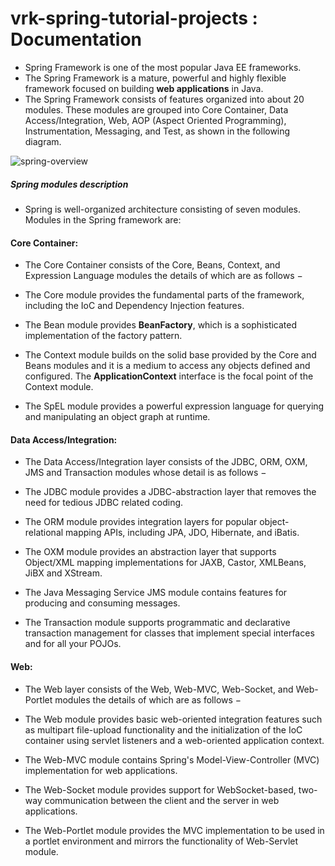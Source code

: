 # vrk-spring-tutorial-projects : Documentation

* Spring Framework is one of the most popular Java EE frameworks.
* The Spring Framework is a mature, powerful and highly flexible framework focused on building **web applications** in Java.
* The Spring Framework consists of features organized into about 20 modules. These modules are grouped into Core Container, Data Access/Integration, Web, AOP (Aspect Oriented Programming), Instrumentation, Messaging, and Test, as shown in the following diagram.

![spring-overview](https://github.com/veerrajukakarla434/vrk-spring-tutorial-projects/blob/main/src/images/spring-overview.png "spring-overview")

##### Spring modules description 

* Spring is well-organized architecture consisting  of seven modules. Modules in the Spring framework are:

#### Core Container:

* The Core Container consists of the Core, Beans, Context, and Expression Language modules the details of which are as follows −

* The Core module provides the fundamental parts of the framework, including the IoC and Dependency Injection features.

* The Bean module provides **BeanFactory**, which is a sophisticated implementation of the factory pattern.

* The Context module builds on the solid base provided by the Core and Beans modules and it is a medium to access any objects defined and configured. The **ApplicationContext** interface is the focal point of the Context module.

* The SpEL module provides a powerful expression language for querying and manipulating an object graph at runtime.

#### Data Access/Integration:

* The Data Access/Integration layer consists of the JDBC, ORM, OXM, JMS and Transaction modules whose detail is as follows −

* The JDBC module provides a JDBC-abstraction layer that removes the need for tedious JDBC related coding.

* The ORM module provides integration layers for popular object-relational mapping APIs, including JPA, JDO, Hibernate, and iBatis.

* The OXM module provides an abstraction layer that supports Object/XML mapping implementations for JAXB, Castor, XMLBeans, JiBX and XStream.

* The Java Messaging Service JMS module contains features for producing and consuming messages.

* The Transaction module supports programmatic and declarative transaction management for classes that implement special interfaces and for all your POJOs.

#### Web:
* The Web layer consists of the Web, Web-MVC, Web-Socket, and Web-Portlet modules the details of which are as follows −

* The Web module provides basic web-oriented integration features such as multipart file-upload functionality and the initialization of the IoC container using servlet listeners and a web-oriented application context.

* The Web-MVC module contains Spring's Model-View-Controller (MVC) implementation for web applications.

* The Web-Socket module provides support for WebSocket-based, two-way communication between the client and the server in web applications.

* The Web-Portlet module provides the MVC implementation to be used in a portlet environment and mirrors the functionality of Web-Servlet module.


